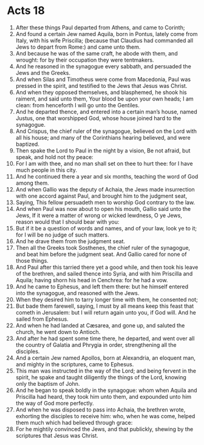﻿# Acts 18
1. After these things Paul departed from Athens, and came to Corinth; 
2. And found a certain Jew named Aquila, born in Pontus, lately come from Italy, with his wife Priscilla; (because that Claudius had commanded all Jews to depart from Rome:) and came unto them. 
3. And because he was of the same craft, he abode with them, and wrought: for by their occupation they were tentmakers. 
4. And he reasoned in the synagogue every sabbath, and persuaded the Jews and the Greeks. 
5. And when Silas and Timotheus were come from Macedonia, Paul was pressed in the spirit, and testified to the Jews that Jesus was Christ. 
6. And when they opposed themselves, and blasphemed, he shook his raiment, and said unto them, Your blood be upon your own heads; I am clean: from henceforth I will go unto the Gentiles. 
7.  And he departed thence, and entered into a certain man’s house, named Justus, one that worshipped God, whose house joined hard to the synagogue. 
8. And Crispus, the chief ruler of the synagogue, believed on the Lord with all his house; and many of the Corinthians hearing believed, and were baptized. 
9. Then spake the Lord to Paul in the night by a vision, Be not afraid, but speak, and hold not thy peace: 
10. For I am with thee, and no man shall set on thee to hurt thee: for I have much people in this city. 
11. And he continued there a year and six months, teaching the word of God among them. 
12.  And when Gallio was the deputy of Achaia, the Jews made insurrection with one accord against Paul, and brought him to the judgment seat, 
13. Saying, This fellow persuadeth men to worship God contrary to the law. 
14. And when Paul was now about to open his mouth, Gallio said unto the Jews, If it were a matter of wrong or wicked lewdness, O ye Jews, reason would that I should bear with you: 
15. But if it be a question of words and names, and of your law, look ye to it; for I will be no judge of such matters. 
16. And he drave them from the judgment seat. 
17. Then all the Greeks took Sosthenes, the chief ruler of the synagogue, and beat him before the judgment seat. And Gallio cared for none of those things. 
18.  And Paul after this tarried there yet a good while, and then took his leave of the brethren, and sailed thence into Syria, and with him Priscilla and Aquila; having shorn his head in Cenchrea: for he had a vow. 
19. And he came to Ephesus, and left them there: but he himself entered into the synagogue, and reasoned with the Jews. 
20. When they desired him to tarry longer time with them, he consented not; 
21. But bade them farewell, saying, I must by all means keep this feast that cometh in Jerusalem: but I will return again unto you, if God will. And he sailed from Ephesus. 
22. And when he had landed at Cæsarea, and gone up, and saluted the church, he went down to Antioch. 
23. And after he had spent some time there, he departed, and went over all the country of Galatia and Phrygia in order, strengthening all the disciples. 
24.  And a certain Jew named Apollos, born at Alexandria, an eloquent man, and mighty in the scriptures, came to Ephesus. 
25. This man was instructed in the way of the Lord; and being fervent in the spirit, he spake and taught diligently the things of the Lord, knowing only the baptism of John. 
26. And he began to speak boldly in the synagogue: whom when Aquila and Priscilla had heard, they took him unto them, and expounded unto him the way of God more perfectly. 
27. And when he was disposed to pass into Achaia, the brethren wrote, exhorting the disciples to receive him: who, when he was come, helped them much which had believed through grace: 
28. For he mightily convinced the Jews, and that publickly, shewing by the scriptures that Jesus was Christ. 
